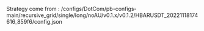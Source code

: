 Strategy come from : /configs/DotCom/pb-configs-main/recursive_grid/single/long/noAU/v0.1.x/v0.1.2/HBARUSDT_20221118174616_859f6/config.json